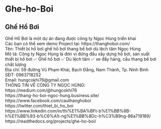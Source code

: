 # Ghe-ho-Boi
<h2> Ghế Hồ Bơi </h2>
Ghế Hồ Bơi là một dự án đang được công ty Ngọc Hùng triển khai<br/>
Các bạn có thể xem demo Project tại: https://thanghoboi.com/<br/>
Tên: Thiết bị hồ bơi ghế hồ bơi thang bể bơi dù lệch tâm Ngọc Hùng	<br/>
Mô tả:	Công ty Ngọc Hùng là đơn vị đứng đầu xây dựng hồ bơi, sản xuất thiết bị hồ bơi  ✅ Ghế hồ bơi ✅ Dù lệch tâm ✅ xe đẩy hàng, cầu thang bể bơi chất lượng	<br/>
Địa chỉ:	 59 đường Vũ Phạm Khải, Bạch Đằng, Nam Thành, Tp. Ninh Bình	<br/>
SĐT:	0963718252	<br/>
Email: 	hungcokhi76@gmail.com	<br/>
THÔNG TIN VỀ CÔNG TY NGỌC HÙNG: <br />
https://medium.com/@hungcokhi76 <br />
https://thang-ho-boi-ngoc-hung.business.site/<br />
https://www.facebook.com/cauthanghoboi<br />
https://twitter.com/thiet_bi_ho_boi<br />
https://www.linkedin.com/in/thi%E1%BA%BFt-b%E1%BB%8B-h%E1%BB%93-b%C6%A1i-ng%E1%BB%8Dc-h%C3%B9ng-86a719189/<br />
https://readthedocs.org/projects/ghe-ho-boi/ <br/ >
